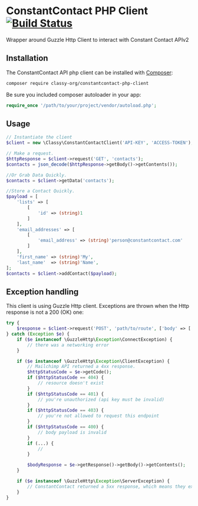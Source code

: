# ConstantContact PHP Client [![Build Status](https://travis-ci.org/classy-org/constantcontact-php-client.png?branch=master)](https://travis-ci.org/classy-org/constantcontact-php-client)
Wrapper around Guzzle Http Client to interact with Constant Contact APIv2

## Installation

The ConstantContact API php client can be installed with [Composer](https://getcomposer.org/):

```sh
composer require classy-org/constantcontact-php-client
```

Be sure you included composer autoloader in your app:

```php
require_once '/path/to/your/project/vendor/autoload.php';
```

## Usage

```php
// Instantiate the client
$client = new \Classy\ConstantContactClient('API-KEY', 'ACCESS-TOKEN');

// Make a request. 
$httpResponse = $client->request('GET', 'contacts');
$contacts = json_decode($httpResponse->getBody()->getContents());

//Or Grab Data Quickly.
$contacts = $client->getData('contacts');

//Store a Contact Quickly.
$payload = [
    'lists' => [
        [
            'id' => (string)1
        ]
    ],
    'email_addresses' => [
        [
            'email_address' => (string)'person@constantcontact.com'
        ]
    ],
    'first_name' => (string)'My',
    'last_name'  => (string)'Name',
];
$contacts = $client->addContact($payload);

```

## Exception handling

This client is using Guzzle Http client. Exceptions are thrown when the Http response is not a 200 (OK) one:

```php
try {
    $response = $client->request('POST', 'path/to/route', ['body' => ['check' => 1]]);
} catch (Exception $e) {
    if ($e instanceof \GuzzleHttp\Exception\ConnectException) {
        // there was a networking error
    }

    if ($e instanceof \GuzzleHttp\Exception\ClientException) {
        // Mailchimp API returned a 4xx response.
        $httpStatusCode = $e->getCode();
        if ($httpStatusCode == 404) {
            // resource doesn't exist
        }
        if ($httpStatusCode == 401) {
            // you're unauthorized (api key must be invalid)
        }
        if ($httpStatusCode == 403) {
            // you're not allowed to request this endpoint
        }
        if ($httpStatusCode == 400) {
            // body payload is invalid
        }
        if (...) {
            //
        }

        $bodyResponse = $e->getResponse()->getBody()->getContents();
    }

    if ($e instanceof \GuzzleHttp\Exception\ServerException) {
        // ConstantContact returned a 5xx response, which means they experience technical difficulties.
    }
}
```